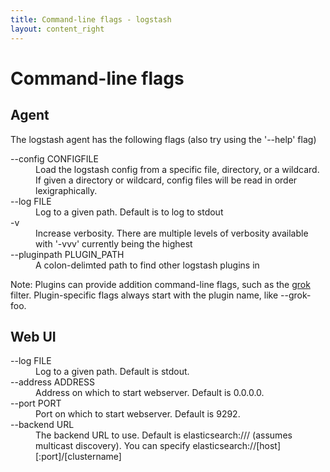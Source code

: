 ```yaml
---
title: Command-line flags - logstash
layout: content_right
---
```

# Command-line flags

## Agent

The logstash agent has the following flags (also try using the '--help' flag)

<dl>
<dt> --config CONFIGFILE </dt>
<dd> Load the logstash config from a specific file, directory, or a wildcard. If given a directory or wildcard, config files will be read in order lexigraphically.  </dd>
<dt> --log FILE </dt>
<dd> Log to a given path. Default is to log to stdout </dd>
<dt> -v </dt>
<dd> Increase verbosity. There are multiple levels of verbosity available with
'-vvv' currently being the highest </dd>
<dt> --pluginpath PLUGIN_PATH </dt>
<dd> A colon-delimted path to find other logstash plugins in </dd>
</dl>

Note: Plugins can provide addition command-line flags, such as the
[grok](filters/grok) filter. Plugin-specific flags always start with the plugin
name, like --grok-foo.

## Web UI

<dl>
<dt> --log FILE </dt>
<dd> Log to a given path. Default is stdout. </dd>
<dt> --address ADDRESS </dt>
<dd> Address on which to start webserver. Default is 0.0.0.0. </dd>
<dt> --port PORT </dt>
<dd> Port on which to start webserver. Default is 9292. </dd>
<dt> --backend URL </dt>
<dd>The backend URL to use. Default is elasticsearch:/// (assumes multicast discovery). 
You can specify elasticsearch://[host][:port]/[clustername]</dd>
</dl>
